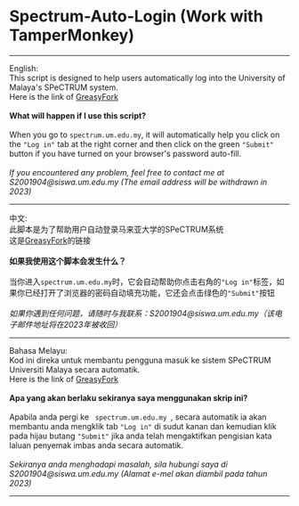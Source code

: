 # Spectrum-Auto-Login (Work with TamperMonkey)
<hr>
English:<br/>
This script is designed to help users automatically log into the University of Malaya's SPeCTRUM system.
<br/>Here is the link of <a href="https://greasyfork.org/en/scripts/426048-spectrum-auto-login">GreasyFork</a>
<b><br/><br/>What will happen if I use this script?</b><br/><br/>
When you go to <code>spectrum.um.edu.my</code>, it will automatically help you click on the <code>"Log in"</code> tab at the right corner and then click on the green <code>"Submit"</code> button if you have turned on your browser's password auto-fill.
<br/><br/><i>If you encountered any problem, feel free to contact me at S2001904@siswa.um.edu.my (The email address will be withdrawn in 2023)</i>
<hr>
中文:<br/>
此脚本是为了帮助用户自动登录马来亚大学的SPeCTRUM系统
<br/>这是<a href="https://greasyfork.org/zh-CN/scripts/426048-spectrum-auto-login?locale_override=1">GreasyFork</a>的链接
<b><br/><br/>如果我使用这个脚本会发生什么？</b><br/><br/>
当你进入<code>spectrum.um.edu.my</code>时，它会自动帮助你点击右角的<code>"Log in"</code>标签，如果你已经打开了浏览器的密码自动填充功能，它还会点击绿色的<code>"Submit"</code>按钮
<br/><br/><i>如果你遇到任何问题，请随时与我联系：S2001904@siswa.um.edu.my（该电子邮件地址将在2023年被收回）</i>
<hr>
Bahasa Melayu:<br/>
Kod ini direka untuk membantu pengguna masuk ke sistem SPeCTRUM Universiti Malaya secara automatik.
<br/>Here is the link of <a href="https://greasyfork.org/id/scripts/426048-spectrum-auto-login?locale_override=1">GreasyFork</a>
<b><br/><br/>Apa yang akan berlaku sekiranya saya menggunakan skrip ini? </b><br/><br/>
Apabila anda pergi ke <code> spectrum.um.edu.my </code>, secara automatik ia akan membantu anda mengklik tab <code>"Log in"</code> di sudut kanan dan kemudian klik pada hijau butang <code>"Submit"</code> jika anda telah mengaktifkan pengisian kata laluan penyemak imbas anda secara automatik.
<br/><br/><i>Sekiranya anda menghadapi masalah, sila hubungi saya di S2001904@siswa.um.edu.my (Alamat e-mel akan diambil pada tahun 2023) </i>
<hr>
